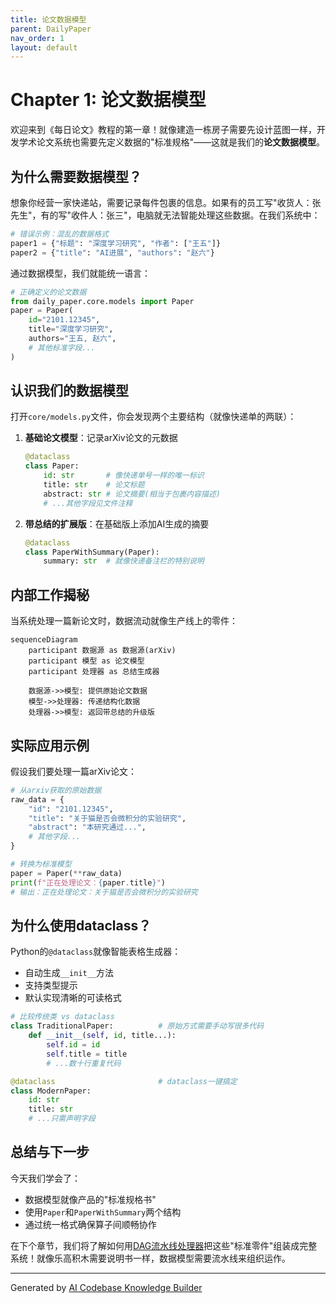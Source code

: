 ```yaml
---
title: 论文数据模型
parent: DailyPaper
nav_order: 1
layout: default
---
```


# Chapter 1: 论文数据模型


欢迎来到《每日论文》教程的第一章！就像建造一栋房子需要先设计蓝图一样，开发学术论文系统也需要先定义数据的"标准规格"——这就是我们的**论文数据模型**。

## 为什么需要数据模型？

想象你经营一家快递站，需要记录每件包裹的信息。如果有的员工写"收货人：张先生"，有的写"收件人：张三"，电脑就无法智能处理这些数据。在我们系统中：

```python
# 错误示例：混乱的数据格式
paper1 = {"标题": "深度学习研究", "作者": ["王五"]}
paper2 = {"title": "AI进展", "authors": "赵六"}
```

通过数据模型，我们就能统一语言：

```python
# 正确定义的论文数据
from daily_paper.core.models import Paper
paper = Paper(
    id="2101.12345",
    title="深度学习研究",
    authors="王五, 赵六",
    # 其他标准字段...
)
```

## 认识我们的数据模型

打开`core/models.py`文件，你会发现两个主要结构（就像快递单的两联）：

1. **基础论文模型**：记录arXiv论文的元数据
   ```python
   @dataclass
   class Paper:
       id: str       # 像快递单号一样的唯一标识
       title: str    # 论文标题
       abstract: str # 论文摘要(相当于包裹内容描述)
       # ...其他字段见文件注释
   ```

2. **带总结的扩展版**：在基础版上添加AI生成的摘要
   ```python
   @dataclass
   class PaperWithSummary(Paper):
       summary: str  # 就像快递备注栏的特别说明
   ```

## 内部工作揭秘

当系统处理一篇新论文时，数据流动就像生产线上的零件：

```mermaid
sequenceDiagram
    participant 数据源 as 数据源(arXiv)
    participant 模型 as 论文模型
    participant 处理器 as 总结生成器
    
    数据源->>模型: 提供原始论文数据
    模型->>处理器: 传递结构化数据
    处理器->>模型: 返回带总结的升级版
```

## 实际应用示例

假设我们要处理一篇arXiv论文：

```python
# 从arxiv获取的原始数据
raw_data = {
    "id": "2101.12345",
    "title": "关于猫是否会微积分的实验研究",
    "abstract": "本研究通过...",
    # 其他字段...
}

# 转换为标准模型
paper = Paper(**raw_data)
print(f"正在处理论文：{paper.title}")
# 输出：正在处理论文：关于猫是否会微积分的实验研究
```

## 为什么使用dataclass？

Python的`@dataclass`就像智能表格生成器：
- 自动生成`__init__`方法
- 支持类型提示
- 默认实现清晰的可读格式

```python
# 比较传统类 vs dataclass
class TraditionalPaper:          # 原始方式需要手动写很多代码
    def __init__(self, id, title...):
        self.id = id
        self.title = title
        # ...数十行重复代码

@dataclass                       # dataclass一键搞定
class ModernPaper:
    id: str
    title: str
    # ...只需声明字段
```

## 总结与下一步

今天我们学会了：
- 数据模型就像产品的"标准规格书"
- 使用`Paper`和`PaperWithSummary`两个结构
- 通过统一格式确保算子间顺畅协作

在下个章节，我们将了解如何用[DAG流水线处理器](02_dag流水线处理器_.md)把这些"标准零件"组装成完整系统！就像乐高积木需要说明书一样，数据模型需要流水线来组织运作。

---

Generated by [AI Codebase Knowledge Builder](https://github.com/The-Pocket/Tutorial-Codebase-Knowledge)